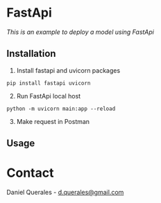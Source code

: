 # FastApi

*This is an example to deploy a model using FastApi*

## Installation

1. Install fastapi and uvicorn packages
   
```
pip install fastapi uvicorn
```
2. Run FastApi local host

```
python -m uvicorn main:app --reload
```

3. Make request in Postman

## Usage


# Contact

Daniel Querales - d.querales@gmail.com

